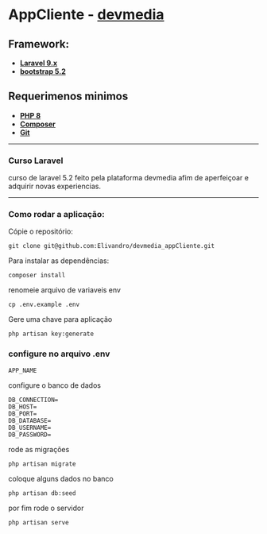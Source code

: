 # AppCliente - [devmedia](https://www.devmedia.com.br/)

## Framework:

- [**Laravel 9.x**](https://laravel.com/)
- [**bootstrap 5.2**](https://getbootstrap.com/)


## Requerimenos minimos
- [**PHP 8**](https://www.php.net/)
- [**Composer**](https://getcomposer.org/)
- [**Git**](https://git-scm.com/)


<hr>

### Curso Laravel
curso de laravel 5.2 feito pela plataforma devmedia afim de aperfeiçoar e adquirir novas experiencias.

<hr>

### Como rodar a aplicação:

Cópie o repositório:

```git clone git@github.com:Elivandro/devmedia_appCliente.git```

Para instalar as dependências:

```composer install```

renomeie arquivo de variaveis env

```cp .env.example .env```

Gere uma chave para aplicação

```php artisan key:generate```

### configure no arquivo .env

```APP_NAME```

configure o banco de dados

```
DB_CONNECTION=
DB_HOST=
DB_PORT=
DB_DATABASE=
DB_USERNAME=
DB_PASSWORD=
```
rode as migrações

```php artisan migrate```

coloque alguns dados no banco

```php artisan db:seed```

por fim rode o servidor

```php artisan serve```